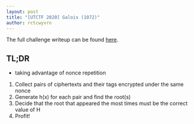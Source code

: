 ```yaml
---
layout: post
title: "[UTCTF 2020] Galois (1072)"
author: rctcwyvrn
---
```

The full challenge writeup can be found [here](https://rctcwyvrn.github.io/posts/2020-03-12-galois_writeup.html).

## TL;DR 

- taking advantage of nonce repetition 
1. Collect pairs of ciphertexts and their tags encrypted under the same nonce
2. Generate h(x) for each pair and find the root(s)
3. Decide that the root that appeared the most times must be the correct value of H
4. Profit!